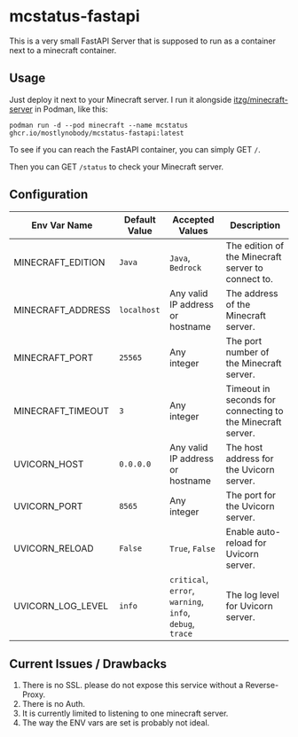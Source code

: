﻿# mcstatus-fastapi

This is a very small FastAPI Server that is supposed to run as a container next to a minecraft container.

## Usage

Just deploy it next to your Minecraft server. I run it alongside [itzg/minecraft-server](https://docker-minecraft-server.readthedocs.io/en/latest/) in Podman, like this:

`podman run -d --pod minecraft --name mcstatus ghcr.io/mostlynobody/mcstatus-fastapi:latest`

To see if you can reach the FastAPI container, you can simply GET `/`.

Then you can GET `/status` to check your Minecraft server.

## Configuration

| **Env Var Name**  | **Default Value** | **Accepted Values**                                      | **Description**                                            |
|-------------------|-------------------|----------------------------------------------------------|------------------------------------------------------------|
| MINECRAFT_EDITION | `Java`            | `Java`, `Bedrock`                                        | The edition of the Minecraft server to connect to.         |
| MINECRAFT_ADDRESS | `localhost`       | Any valid IP address or hostname                         | The address of the Minecraft server.                       |
| MINECRAFT_PORT    | `25565`           | Any integer                                              | The port number of the Minecraft server.                   |
| MINECRAFT_TIMEOUT | `3`               | Any integer                                              | Timeout in seconds for connecting to the Minecraft server. |
| UVICORN_HOST      | `0.0.0.0`         | Any valid IP address or hostname                         | The host address for the Uvicorn server.                   |
| UVICORN_PORT      | `8565`            | Any integer                                              | The port for the Uvicorn server.                           |
| UVICORN_RELOAD    | `False`           | `True`, `False`                                          | Enable auto-reload for Uvicorn server.                     |
| UVICORN_LOG_LEVEL | `info`            | `critical`, `error`, `warning`, `info`, `debug`, `trace` | The log level for Uvicorn server.                          |

## Current Issues / Drawbacks

1. There is no SSL. please do not expose this service without a Reverse-Proxy.
2. There is no Auth.
3. It is currently limited to listening to one minecraft server.
4. The way the ENV vars are set is probably not ideal.
